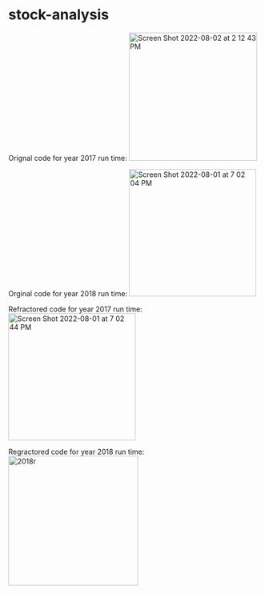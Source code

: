 # stock-analysis

Orignal code for year 2017 run time:
<img width="256" alt="Screen Shot 2022-08-02 at 2 12 43 PM" src="https://user-images.githubusercontent.com/108419097/182449588-6a41be9f-a726-4e5a-966e-be58e0d502cf.png">

Orginal code for year 2018 run time:
<img width="254" alt="Screen Shot 2022-08-01 at 7 02 04 PM" src="https://user-images.githubusercontent.com/108419097/182449714-95d94b9b-211d-4db3-bdd7-b57dc89a1697.png">

Refractored code for year 2017 run time:
<img width="254" alt="Screen Shot 2022-08-01 at 7 02 44 PM" src="https://user-images.githubusercontent.com/108419097/182449942-7cefeb14-7ca2-47f1-ad50-3e79356bb949.png">


Regractored code for year 2018 run time:
<img width="259" alt="2018r" src="https://user-images.githubusercontent.com/108419097/182449952-64467a5b-b539-4c2c-8175-2cfdb1105b3e.png">

